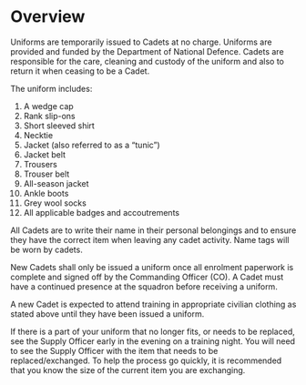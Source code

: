 # Overview

Uniforms are temporarily issued to Cadets at no charge. Uniforms are provided and funded by the Department of National Defence. Cadets are responsible for the care, cleaning and custody of the uniform and also to return it when ceasing to be a Cadet.

The uniform includes:

1. A wedge cap
2. Rank slip-ons
3. Short sleeved shirt
4. Necktie
5. Jacket \(also referred to as a “tunic”\)
6. Jacket belt
7. Trousers
8. Trouser belt
9. All-season jacket
10. Ankle boots
11. Grey wool socks
12. All applicable badges and accoutrements

All Cadets are to write their name in their personal belongings and to ensure they have the correct item when leaving any cadet activity. Name tags will be worn by cadets.

New Cadets shall only be issued a uniform once all enrolment paperwork is complete and signed off by the Commanding Officer \(CO\). A Cadet must have a continued presence at the squadron before receiving a uniform.

A new Cadet is expected to attend training in appropriate civilian clothing as stated above until they have been issued a uniform.

If there is a part of your uniform that no longer fits, or needs to be replaced, see the Supply Officer early in the evening on a training night. You will need to see the Supply Officer with the item that needs to be replaced/exchanged. To help the process go quickly, it is recommended that you know the size of the current item you are exchanging.

